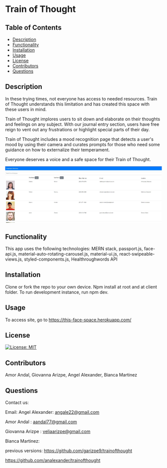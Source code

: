 # Train of Thought

## Table of Contents
* [Description](#description)
* [Functionality](#functionality)
* [Installation](#installation)
* [Usage](#usage)
* [License](#license)
* [Contributors](#contributors)
* [Questions](#questions)

## Description
In these trying times, not everyone has access to needed resources. Train of Thought understands this limitation and has created this space with these users in mind.

Train of Thought implores users to sit down and elaborate on their thoughts and feelings on any subject. With our journal entry section, users have free reign to vent out any frustrations or highlight special parts of their day.

Train of Thought includes a mood recognition page that detects a user's mood by using their camera and curates prompts for those who need some guidance on how to externalize their temperament.

Everyone deserves a voice and a safe space for their Train of Thought.

<img src=https://github.com/garizpe9/employeedirectory/blob/main/public/Capture.JPG>

## Functionality

This app uses the following technologies: MERN stack, passport.js, face-api.js, material-auto-rotating-carousel.js, material-ui.js, react-swipeable-views.js, styled-components.js, Healthroughwords API 


## Installation
Clone or fork the repo to your own device. Npm install at root and at client folder. To run development instance, run npm dev. 

## Usage

To access site, go to https://this-face-space.herokuapp.com/


## License
[![License: MIT](https://img.shields.io/badge/License-MIT-yellow.svg)](https://opensource.org/licenses/MIT)

## Contributors
Amor Andal, Giovanna Arizpe, Angel Alexander, Bianca Martinez

## Questions
Contact us:

Email: 
Angel Alexander: [angale22@gmail.com](angale22@gmail.com)

Amor Andal : [aandal77@gmail.com](aandal77@gmail.com)

Giovanna Arizpe : [veliaarizpe@gmail.com](veliaarizpe@gmail.com)

Bianca Martinez: 

previous versions:
https://github.com/garizpe9/trainofthought

https://github.com/analexander/trainofthought
